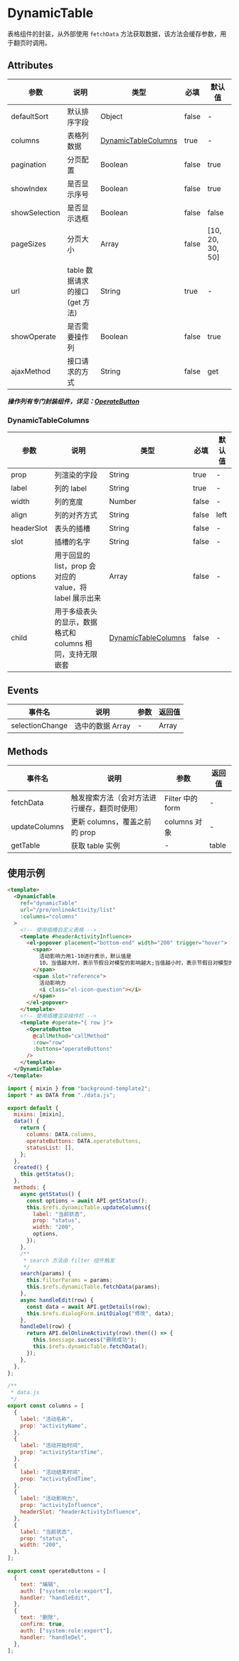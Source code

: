 # DynamicTable

表格组件的封装，从外部使用 `fetchData` 方法获取数据，该方法会缓存参数，用于翻页时调用。

## Attributes

| 参数          | 说明                           | 类型                                        | 必填  | 默认值           |
| ------------- | ------------------------------ | ------------------------------------------- | ----- | ---------------- |
| defaultSort   | 默认排序字段                   | Object                                      | false | -                |
| columns       | 表格列数据                     | [DynamicTableColumns](#dynamictablecolumns) | true  | -                |
| pagination    | 分页配置                       | Boolean                                     | false | true             |
| showIndex     | 是否显示序号                   | Boolean                                     | false | true             |
| showSelection | 是否显示选框                   | Boolean                                     | false | false            |
| pageSizes     | 分页大小                       | Array                                       | false | [10, 20, 30, 50] |
| url           | table 数据请求的接口(get 方法) | String                                      | true  | -                |
| showOperate   | 是否需要操作列                 | Boolean                                     | false | true             |
| ajaxMethod    | 接口请求的方式                 | String                                      | false | get              |

**_操作列有专门封装组件，详见：[OperateButton](./OperateButton.md)_**

### DynamicTableColumns

| 参数       | 说明                                                      | 类型                                        | 必填  | 默认值 |
| ---------- | --------------------------------------------------------- | ------------------------------------------- | ----- | ------ |
| prop       | 列渲染的字段                                              | String                                      | true  | -      |
| label      | 列的 label                                                | String                                      | true  | -      |
| width      | 列的宽度                                                  | Number                                      | false | -      |
| align      | 列的对齐方式                                              | String                                      | false | left   |
| headerSlot | 表头的插槽                                                | String                                      | false | -      |
| slot       | 插槽的名字                                                | String                                      | false | -      |
| options    | 用于回显的 list，prop 会对应的 value，将 label 展示出来   | Array                                       | false | -      |
| child      | 用于多级表头的显示，数据格式和 columns 相同，支持无限嵌套 | [DynamicTableColumns](#dynamictablecolumns) | false | -      |

## Events

| 事件名          | 说明             | 参数 | 返回值 |
| --------------- | ---------------- | ---- | ------ |
| selectionChange | 选中的数据 Array | -    | Array  |

## Methods

| 事件名        | 说明                                         | 参数             | 返回值 |
| ------------- | -------------------------------------------- | ---------------- | ------ |
| fetchData     | 触发搜索方法（会对方法进行缓存，翻页时使用） | Filter 中的 form | -      |
| updateColumns | 更新 columns，覆盖之前的 prop                | columns 对象     | -      |
| getTable      | 获取 table 实例                              | -                | table  |

## 使用示例

```html
<template>
  <DynamicTable
    ref="dynamicTable"
    url="/pre/onlineActivity/list"
    :columns="columns"
  >
    <!-- 使用插槽自定义表格 -->
    <template #headerActivityInfluence>
      <el-popover placement="bottom-end" width="200" trigger="hover">
        <span>
          活动影响力用1-10进行表示，默认值是
          10，当值越大时，表示节假日对模型的影响越大;当值越小时，表示节假日对模型的效果越小。用户可以根据实际情况进行调整。
        </span>
        <span slot="reference">
          活动影响力
          <i class="el-icon-question"></i>
        </span>
      </el-popover>
    </template>
    <!-- 使用插槽渲染操作栏 -->
    <template #operate="{ row }">
      <OperateButton
        @callMethod="callMethod"
        :row="row"
        :buttons="operateButtons"
      />
    </template>
  </DynamicTable>
</template>
```

```js
import { mixin } from "background-template2";
import * as DATA from "./data.js";

export default {
  mixins: [mixin],
  data() {
    return {
      columns: DATA.columns,
      operateButtons: DATA.operateButtons,
      statusList: [],
    };
  },
  created() {
    this.getStatus();
  },
  methods: {
    async getStatus() {
      const options = await API.getStatus();
      this.$refs.dynamicTable.updateColumns({
        label: "当前状态",
        prop: "status",
        width: "200",
        options,
      });
    },
    /**
     * search 方法由 filter 组件触发
     */
    search(params) {
      this.filterParams = params;
      this.$refs.dynamicTable.fetchData(params);
    },
    async handleEdit(row) {
      const data = await API.getDetails(row);
      this.$refs.dialogForm.initDialog("修改", data);
    },
    handleDel(row) {
      return API.delOnlineActivity(row).then(() => {
        this.$message.success("删除成功");
        this.$refs.dynamicTable.fetchData();
      });
    },
  },
};
```

```js
/**
 * data.js
 */
export const columns = [
  {
    label: "活动名称",
    prop: "activityName",
  },
  {
    label: "活动开始时间",
    prop: "activityStartTime",
  },
  {
    label: "活动结束时间",
    prop: "activityEndTime",
  },
  {
    label: "活动影响力",
    prop: "activityInfluence",
    headerSlot: "headerActivityInfluence",
  },
  {
    label: "当前状态",
    prop: "status",
    width: "200",
  },
];

export const operateButtons = [
  {
    text: "编辑",
    auth: ["system:role:export"],
    handler: "handleEdit",
  },
  {
    text: "删除",
    confirm: true,
    auth: ["system:role:export"],
    handler: "handleDel",
  },
];
```
